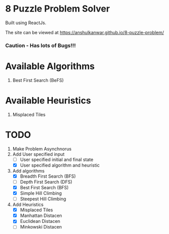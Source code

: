 # 8 Puzzle Problem Solver

Built using ReactJs.

The site can be viewed at https://anshulkanwar.github.io/8-puzzle-problem/

### Caution - Has lots of Bugs!!!

# Available Algorithms

1. Best First Search (BeFS)

# Available Heuristics

1. Misplaced Tiles

# TODO

1. Make Problem Asynchnorus
2. Add User specified input
    - [ ] User specified initial and final state
    - [x] User specified algorithm and heuristic
3. Add algorithms
    - [x] Breadth First Search (BFS)
    - [ ] Depth First Search (DFS)
    - [x] Best First Search (BFS) 
    - [x] Simple Hill Climbing
    - [ ] Steepest Hill Climbing
4. Add Heuristics
    - [x] Misplaced Tiles
    - [x] Manhattan Distacen
    - [x] Euclidean Distacen
    - [ ] Minkowski Distacen
